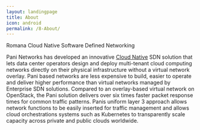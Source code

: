 ```yaml
---
layout: landingpage
title: About
icon: android
permalink: /8-About/
---
```

Romana Cloud Native Software Defined Networking

Pani Networks has developed an innovative [Cloud Native](https://cncf.io/) SDN solution that lets data center operators design and deploy multi-tenant cloud computing networks directly on their physical infrastructure without a virtual network overlay. Pani based networks are less expensive to build, easier to operate and deliver higher performance than virtual networks managed by Enterprise SDN solutions. Compared to an overlay-based virtual network on OpenStack, the Pani solution delivers over six times faster packet response times for common traffic patterns.  Panis uniform layer 3 approach allows network functions to be easily inserted for traffic management and allows cloud orchestrations systems such as Kubernetes to transparently scale capacity across private and public clouds worldwide.

